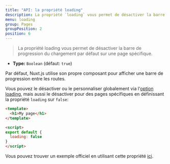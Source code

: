 ```yaml
---
title: "API: la propriété loading"
description: La propriété `loading` vous permet de désactiver la barre de progression du chargement par défaut sur une page spécifique.
menu: loading
group: Pages
groupPosition: 2
position: 6
---
```


> La propriété loading vous permet de désactiver la barre de progression du chargement par défaut sur une page spécifique.

- **Type:** `Boolean` (défaut: `true`)

Par défaut, Nuxt.js utilise son propre composant pour afficher une barre de progression entre les routes.

Vous pouvez le désactiver ou le personnaliser globalement via l'[option loading](/api/configuration-loading), mais aussi le désactiver pour des pages spécifiques en définissant la propriété `loading` sur `false`:

```html
<template>
  <h1>My page</h1>
</template>

<script>
export default {
  loading: false
}
</script>
```

Vous pouvez trouver un exemple officiel en utilisant cette propriété [ici](/examples/custom-page-loading).
